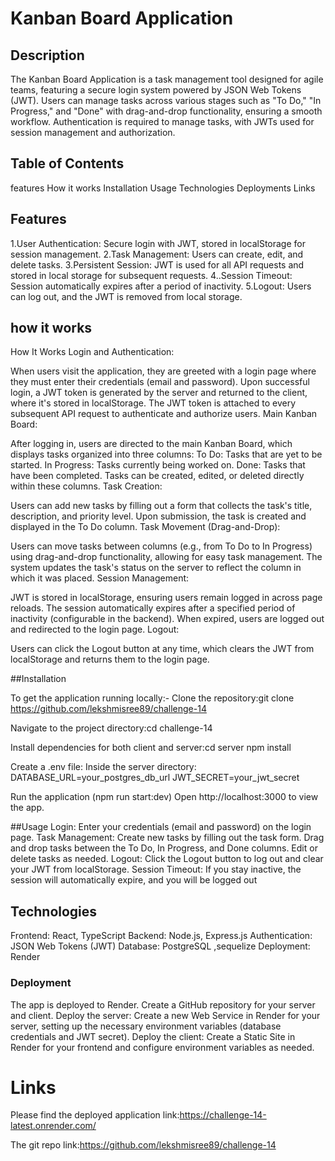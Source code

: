 # Kanban Board Application



## Description

The Kanban Board Application is a task management tool designed for agile teams, featuring a secure login system powered by JSON Web Tokens (JWT). Users can manage tasks across various stages such as "To Do," "In Progress," and "Done" with drag-and-drop functionality, ensuring a smooth workflow. Authentication is required to manage tasks, with JWTs used for session management and authorization.


## Table of Contents
features 
How it works
Installation
Usage
Technologies
Deployments
Links


## Features
1.User Authentication: Secure login with JWT, stored in localStorage for session management.
2.Task Management: Users can create, edit, and delete tasks.
3.Persistent Session: JWT is used for all API requests and stored in local storage for subsequent requests.
4..Session Timeout: Session automatically expires after a period of inactivity.
5.Logout: Users can log out, and the JWT is removed from local storage.

  ## how it works
How It Works
Login and Authentication:

When users visit the application, they are greeted with a login page where they must enter their credentials (email and password).
Upon successful login, a JWT token is generated by the server and returned to the client, where it's stored in localStorage.
The JWT token is attached to every subsequent API request to authenticate and authorize users.
Main Kanban Board:

After logging in, users are directed to the main Kanban Board, which displays tasks organized into three columns:
To Do: Tasks that are yet to be started.
In Progress: Tasks currently being worked on.
Done: Tasks that have been completed.
Tasks can be created, edited, or deleted directly within these columns.
Task Creation:

Users can add new tasks by filling out a form that collects the task's title, description, and priority level.
Upon submission, the task is created and displayed in the To Do column.
Task Movement (Drag-and-Drop):

Users can move tasks between columns (e.g., from To Do to In Progress) using drag-and-drop functionality, allowing for easy task management.
The system updates the task's status on the server to reflect the column in which it was placed.
Session Management:

JWT is stored in localStorage, ensuring users remain logged in across page reloads.
The session automatically expires after a specified period of inactivity (configurable in the backend). When expired, users are logged out and redirected to the login page.
Logout:

Users can click the Logout button at any time, which clears the JWT from localStorage and returns them to the login page.



  
##Installation 

To get the application running locally:-
Clone the repository:git clone https://github.com/lekshmisree89/challenge-14

Navigate to the project directory:cd challenge-14

Install dependencies for both client and server:cd server
npm install

Create a .env file: Inside the server directory:
DATABASE_URL=your_postgres_db_url
JWT_SECRET=your_jwt_secret

Run the application (npm run start:dev)
Open http://localhost:3000 to view the app.

##Usage
Login: Enter your credentials (email and password) on the login page.
Task Management:
Create new tasks by filling out the task form.
Drag and drop tasks between the To Do, In Progress, and Done columns.
Edit or delete tasks as needed.
Logout: Click the Logout button to log out and clear your JWT from localStorage.
Session Timeout: If you stay inactive, the session will automatically expire, and you will be logged out

## Technologies
Frontend: React, TypeScript
Backend: Node.js, Express.js
Authentication: JSON Web Tokens (JWT)
Database: PostgreSQL ,sequelize
Deployment: Render

 ### Deployment
The app is deployed to Render. 
Create a GitHub repository for your server and client.
Deploy the server:
Create a new Web Service in Render for your server, setting up the necessary environment variables (database credentials and JWT secret).
Deploy the client:
Create a Static Site in Render for your frontend and configure environment variables as needed.

# Links
Please find the deployed application link:https://challenge-14-latest.onrender.com/

The git repo link:https://github.com/lekshmisree89/challenge-14














